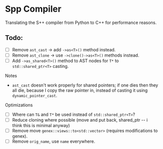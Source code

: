 # Spp Compiler

Translating the S++ compiler from Python to C++ for performance reasons.

## Todo:

- [ ] Remove `ast_cast` -> add `->as<T>()` method instead.
- [ ] Remove `ast_clone` -> use `->clone()->as<T>()` methods instead.
- [ ] Add `->as_shared<T>()` method to AST nodes for `T*` to `std::shared_ptr<T>` casting.

Notes

- `ast_cast` doesn't work properly for shared pointers; if one dies then they all die, because I copy the raw pointer
  in, instead of casting it using `dynamic_pointer_cast`.

Optimizations

- [ ] Where can `T&` and `T*` be used instead of `std::shared_ptr<T>`?
- [ ] Reduce cloning where possible (move and put back, shared_ptr -- i think this is minimal anyway)
- [ ] Remove move `genex::views::to<std::vector>` (requires modifications to genex).
- [ ] Remove `orig_name`, use `name` everywhere.